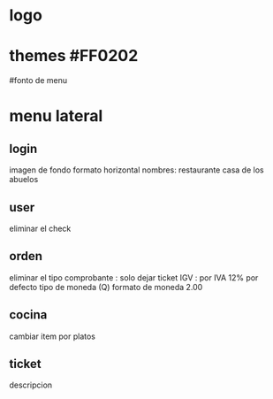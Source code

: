 # logo
# themes #FF0202
#fonto de menu
# menu lateral

## login

imagen de fondo formato horizontal
nombres: restaurante casa de los abuelos

## user
eliminar el check
## orden 
eliminar el tipo comprobante : solo dejar ticket
IGV : por IVA 12% por defecto
tipo de moneda (Q)
formato de moneda 2.00
## cocina
cambiar item por platos

## ticket
descripcion
 